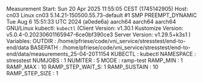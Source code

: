 Measurement Start: Sun 20 Apr 2025 11:55:05 CEST (1745142905)
Host: cn03 Linux cn03 5.14.21-150500.55.73-default #1 SMP PREEMPT_DYNAMIC Tue Aug 6 15:51:33 UTC 2024 (a0ede6a) aarch64 aarch64 aarch64 GNU/Linux
kubectl: `kubectl` (Client Version: v1.30.1 Kustomize Version: v5.0.4-0.20230601165947-6ce0bf390ce3 Server Version: v1.29.5+k3s1 )
Variables:
 OUTDIR          : /home/pfriese/code/vni_service/stresstest/end-to-end/data
 BASEPATH        : /home/pfriese/code/vni_service/stresstest/end-to-end/data/measurements_25-04-20T1154
 KUBECTL         : kubectl
 NAMESPACE       : stresstest
 NUMJOBS         : 1
 NUMITER         : 5
 MODE            : ramp-test
 RAMP_MIN        : 1
 RAMP_MAX        : 10
 RAMP_STEP_WAIT_S: 1
 RAMP_SUSTAIN    : 10
 RAMP_STEP_SIZE  : 1
